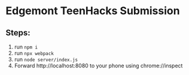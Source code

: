 # Edgemont TeenHacks Submission

## Steps:

1. run `npm i`
2. run `npx webpack`
3. run `node server/index.js`
4. Forward http://localhost:8080 to your phone using chrome://inspect